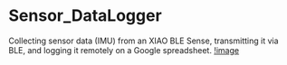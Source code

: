 # Sensor_DataLogger
Collecting sensor data (IMU) from an XIAO BLE Sense, transmitting it via BLE, and logging it remotely on a Google spreadsheet.
[!image](portada.png)
